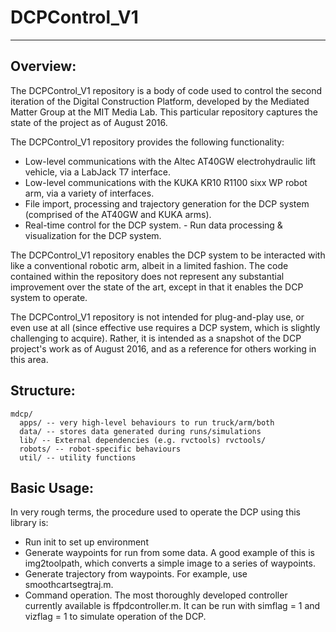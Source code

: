 # DCPControl_V1
-----------------

## Overview:
The DCPControl_V1 repository is a body of code used to control the
second iteration of the Digital Construction Platform, developed by the
Mediated Matter Group at the MIT Media Lab. This particular repository
captures the state of the project as of August 2016.

The DCPControl_V1 repository provides the following functionality: 
- Low-level communications with the Altec AT40GW electrohydraulic lift vehicle, via a LabJack T7 interface. 
- Low-level communications with the KUKA KR10 R1100 sixx WP robot arm, via a variety of interfaces. 
- File import, processing and trajectory generation for the DCP system (comprised of the AT40GW and KUKA arms). 
- Real-time control for the DCP system. - Run data processing & visualization for the DCP system.

The DCPControl_V1 repository enables the DCP system to be interacted
with like a conventional robotic arm, albeit in a limited fashion. The
code contained within the repository does not represent any substantial
improvement over the state of the art, except in that it enables the DCP
system to operate.

The DCPControl_V1 repository is not intended for plug-and-play use, or
even use at all (since effective use requires a DCP system, which is
slightly challenging to acquire). Rather, it is intended as a snapshot
of the DCP project's work as of August 2016, and as a reference for
others working in this area.

## Structure:
```
mdcp/ 
  apps/ -- very high-level behaviours to run truck/arm/both
  data/ -- stores data generated during runs/simulations
  lib/ -- External dependencies (e.g. rvctools) rvctools/
  robots/ -- robot-specific behaviours
  util/ -- utility functions
```
  
## Basic Usage:
In very rough terms, the procedure used to operate the DCP using this library is:
- Run init to set up environment
- Generate waypoints for run from some data. A good example of this is img2toolpath, which converts a simple image to a series of waypoints.
- Generate trajectory from waypoints. For example, use smoothcartsegtraj.m.
- Command operation. The most thoroughly developed controller currently available is ffpdcontroller.m. It can be run with simflag = 1 and vizflag = 1 to simulate operation of the DCP.